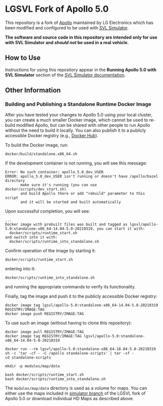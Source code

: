 # LGSVL Fork of Apollo 5.0
This repository is a fork of [Apollo](https://github.com/ApolloAuto/apollo) maintained by LG Electronics which has been modified and configured to be used with [SVL Simulator](https://github.com/lgsvl/simulator).

**The software and source code in this repository are intended only for use with SVL Simulator and *should not* be used in a real vehicle.**

## How to Use

Instructions for using this repository appear in the **Running Apollo 5.0 with SVL Simulator** section of the [SVL Simulator documentation](https://www.svlsimulator.com/docs/installation-guide/system-under-test/apollo5-0-instructions.md).


## Other Information
### Building and Publishing a Standalone Runtime Docker Image

After you have tested your changes to Apollo 5.0 using your local cluster, you can create a much smaller Docker image, which cannot be used to re-build modified Apollo, but can be shared with other people to run Apollo without the need to build it locally. You can also publish it to a publicly accessible Docker registry (e.g., [Docker Hub](https://hub.docker.com/)).

To build the Docker image, run:

``` console
docker/build/standalone.x86_64.sh
```

If the development container is not running, you will see this message:
```console
Error: No such container: apollo_5.0_dev_USER
ERROR: apollo_5.0_dev_USER isn't running or doesn't have /apollo/bazel directory
       make sure it's running (you can use docker/scripts/dev_start.sh)
       and build Apollo there or add "rebuild" parameter to this script
       and it will be started and built automatically
```

Upon successful completion, you will see:

```console
...
Docker image with prebuilt files was built and tagged as lgsvl/apollo-5.0:standalone-x86_64-14.04-5.0-20210319, you can start it with:
  docker/scripts/runtime_start.sh
and switch into it with:
  docker/scripts/runtime_into_standalone.sh
```

Confirm operation of the image by starting it:

```console
docker/scripts/runtime_start.sh
```

entering into it:

```console
docker/scripts/runtime_into_standalone.sh
```

and running the appropriate commands to verify its functionality.

Finally, tag the image and push it to the publicly accessible Docker registry:

```console
docker image tag lgsvl/apollo-5.0:standalone-x86_64-14.04-5.0-20210319 REGISTRY/IMAGE:TAG
docker image push REGISTRY/IMAGE:TAG
```

To use such an image (without having to clone this repository):

```console
docker image pull REGISTRY/IMAGE:TAG
docker image tag REGISTRY/IMAGE:TAG lgsvl/apollo-5.0:standalone-x86_64-14.04-5.0-20210319

docker run --rm lgsvl/apollo-5.0:standalone-x86_64-18.04-5.0-20210319 sh -c 'tar -cf - -C /apollo standalone-scripts' | tar -xf -
cd standalone-scripts

mkdir -p modules/map/data

bash docker/scripts/runtime_start.sh
bash docker/scripts/runtime_into_standalone.sh
```

The `modules/map/data` directory is used as a volume for maps. You can either use the maps included in [simulator branch](https://github.com/lgsvl/apollo-5.0/tree/simulator/modules/map/data) of the LGSVL fork of Apollo 5.0 or download individual HD Maps as described above.
